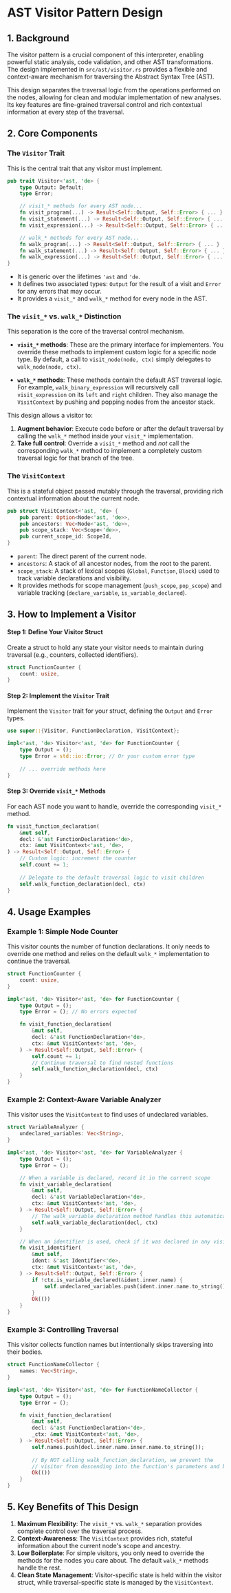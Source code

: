 # AST Visitor Pattern Design

## 1. Background

The visitor pattern is a crucial component of this interpreter, enabling powerful static analysis, code validation, and other AST transformations. The design implemented in `src/ast/visitor.rs` provides a flexible and context-aware mechanism for traversing the Abstract Syntax Tree (AST).

This design separates the traversal logic from the operations performed on the nodes, allowing for clean and modular implementation of new analyses. Its key features are fine-grained traversal control and rich contextual information at every step of the traversal.

## 2. Core Components

### The `Visitor` Trait

This is the central trait that any visitor must implement.

```rust
pub trait Visitor<'ast, 'de> {
    type Output: Default;
    type Error;

    // visit_* methods for every AST node...
    fn visit_program(...) -> Result<Self::Output, Self::Error> { ... }
    fn visit_statement(...) -> Result<Self::Output, Self::Error> { ... }
    fn visit_expression(...) -> Result<Self::Output, Self::Error> { ... }

    // walk_* methods for every AST node...
    fn walk_program(...) -> Result<Self::Output, Self::Error> { ... }
    fn walk_statement(...) -> Result<Self::Output, Self::Error> { ... }
    fn walk_expression(...) -> Result<Self::Output, Self::Error> { ... }
}
```

- It is generic over the lifetimes `'ast` and `'de`.
- It defines two associated types: `Output` for the result of a visit and `Error` for any errors that may occur.
- It provides a `visit_*` and `walk_*` method for every node in the AST.

### The `visit_*` vs. `walk_*` Distinction

This separation is the core of the traversal control mechanism.

- **`visit_*` methods**: These are the primary interface for implementers. You override these methods to implement custom logic for a specific node type. By default, a call to `visit_node(node, ctx)` simply delegates to `walk_node(node, ctx)`.

- **`walk_*` methods**: These methods contain the default AST traversal logic. For example, `walk_binary_expression` will recursively call `visit_expression` on its `left` and `right` children. They also manage the `VisitContext` by pushing and popping nodes from the ancestor stack.

This design allows a visitor to:
1.  **Augment behavior**: Execute code before or after the default traversal by calling the `walk_*` method inside your `visit_*` implementation.
2.  **Take full control**: Override a `visit_*` method and *not* call the corresponding `walk_*` method to implement a completely custom traversal logic for that branch of the tree.

### The `VisitContext`

This is a stateful object passed mutably through the traversal, providing rich contextual information about the current node.

```rust
pub struct VisitContext<'ast, 'de> {
    pub parent: Option<Node<'ast, 'de>>,
    pub ancestors: Vec<Node<'ast, 'de>>,
    pub scope_stack: Vec<Scope<'de>>,
    pub current_scope_id: ScopeId,
}
```

- `parent`: The direct parent of the current node.
- `ancestors`: A stack of all ancestor nodes, from the root to the parent.
- `scope_stack`: A stack of lexical scopes (`Global`, `Function`, `Block`) used to track variable declarations and visibility.
- It provides methods for scope management (`push_scope`, `pop_scope`) and variable tracking (`declare_variable`, `is_variable_declared`).

## 3. How to Implement a Visitor

#### Step 1: Define Your Visitor Struct
Create a struct to hold any state your visitor needs to maintain during traversal (e.g., counters, collected identifiers).

```rust
struct FunctionCounter {
    count: usize,
}
```

#### Step 2: Implement the `Visitor` Trait
Implement the `Visitor` trait for your struct, defining the `Output` and `Error` types.

```rust
use super::{Visitor, FunctionDeclaration, VisitContext};

impl<'ast, 'de> Visitor<'ast, 'de> for FunctionCounter {
    type Output = ();
    type Error = std::io::Error; // Or your custom error type
    
    // ... override methods here
}
```

#### Step 3: Override `visit_*` Methods
For each AST node you want to handle, override the corresponding `visit_*` method.

```rust
fn visit_function_declaration(
    &mut self,
    decl: &'ast FunctionDeclaration<'de>,
    ctx: &mut VisitContext<'ast, 'de>,
) -> Result<Self::Output, Self::Error> {
    // Custom logic: increment the counter
    self.count += 1;
    
    // Delegate to the default traversal logic to visit children
    self.walk_function_declaration(decl, ctx)
}
```

## 4. Usage Examples

### Example 1: Simple Node Counter

This visitor counts the number of function declarations. It only needs to override one method and relies on the default `walk_*` implementation to continue the traversal.

```rust
struct FunctionCounter {
    count: usize,
}

impl<'ast, 'de> Visitor<'ast, 'de> for FunctionCounter {
    type Output = ();
    type Error = (); // No errors expected

    fn visit_function_declaration(
        &mut self,
        decl: &'ast FunctionDeclaration<'de>,
        ctx: &mut VisitContext<'ast, 'de>,
    ) -> Result<Self::Output, Self::Error> {
        self.count += 1;
        // Continue traversal to find nested functions
        self.walk_function_declaration(decl, ctx)
    }
}
```

### Example 2: Context-Aware Variable Analyzer

This visitor uses the `VisitContext` to find uses of undeclared variables.

```rust
struct VariableAnalyzer {
    undeclared_variables: Vec<String>,
}

impl<'ast, 'de> Visitor<'ast, 'de> for VariableAnalyzer {
    type Output = ();
    type Error = ();

    // When a variable is declared, record it in the current scope
    fn visit_variable_declaration(
        &mut self,
        decl: &'ast VariableDeclaration<'de>,
        ctx: &mut VisitContext<'ast, 'de>,
    ) -> Result<Self::Output, Self::Error> {
        // The walk_variable_declaration method handles this automatically
        self.walk_variable_declaration(decl, ctx)
    }

    // When an identifier is used, check if it was declared in any visible scope
    fn visit_identifier(
        &mut self,
        ident: &'ast Identifier<'de>,
        ctx: &mut VisitContext<'ast, 'de>,
    ) -> Result<Self::Output, Self::Error> {
        if !ctx.is_variable_declared(&ident.inner.name) {
            self.undeclared_variables.push(ident.inner.name.to_string());
        }
        Ok(())
    }
}
```

### Example 3: Controlling Traversal

This visitor collects function names but intentionally skips traversing into their bodies.

```rust
struct FunctionNameCollector {
    names: Vec<String>,
}

impl<'ast, 'de> Visitor<'ast, 'de> for FunctionNameCollector {
    type Output = ();
    type Error = ();

    fn visit_function_declaration(
        &mut self,
        decl: &'ast FunctionDeclaration<'de>,
        _ctx: &mut VisitContext<'ast, 'de>,
    ) -> Result<Self::Output, Self::Error> {
        self.names.push(decl.inner.name.inner.name.to_string());
        
        // By NOT calling walk_function_declaration, we prevent the
        // visitor from descending into the function's parameters and body.
        Ok(())
    }
}
```

## 5. Key Benefits of This Design

1.  **Maximum Flexibility**: The `visit_*` vs. `walk_*` separation provides complete control over the traversal process.
2.  **Context-Awareness**: The `VisitContext` provides rich, stateful information about the current node's scope and ancestry.
3.  **Low Boilerplate**: For simple visitors, you only need to override the methods for the nodes you care about. The default `walk_*` methods handle the rest.
4.  **Clean State Management**: Visitor-specific state is held within the visitor struct, while traversal-specific state is managed by the `VisitContext`.
